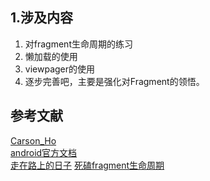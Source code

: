 ## 1.涉及内容
1. 对fragment生命周期的练习 
2. 懒加载的使用 
3. viewpager的使用 
4. 逐步完善吧，主要是强化对Fragment的领悟。
## 参考文献
[Carson_Ho](https://blog.csdn.net/carson_ho/article/details/51588609 )  
[android官方文档](https://developer.android.google.cn/reference/android/app/FragmentTransaction)   
[走在路上的日子](https://www.jianshu.com/p/d38e9f7c7c26)
[死磕fragment生命周期](https://blog.csdn.net/MeloDev/article/details/53406019#comments)
